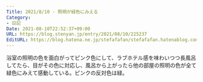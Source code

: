 ```yaml
---
Title: 2021/8/10 - 照明が緑色にみえる
Category:
- 日記
Date: 2021-08-10T22:52:37+09:00
URL: https://blog.stenyan.jp/entry/2021/08/10/225237
EditURL: https://blog.hatena.ne.jp/stefafafan/stefafafan.hatenablog.com/atom/entry/26006613795953245
---
```


浴室の照明の色を面白がってピンク色にして、ラブホテル感を味わいつつ長風呂してたら、目がその色に対応し、風呂から上がったら他の部屋の照明の色が全て緑色にみえて感動している。ピンクの反対色は緑。
